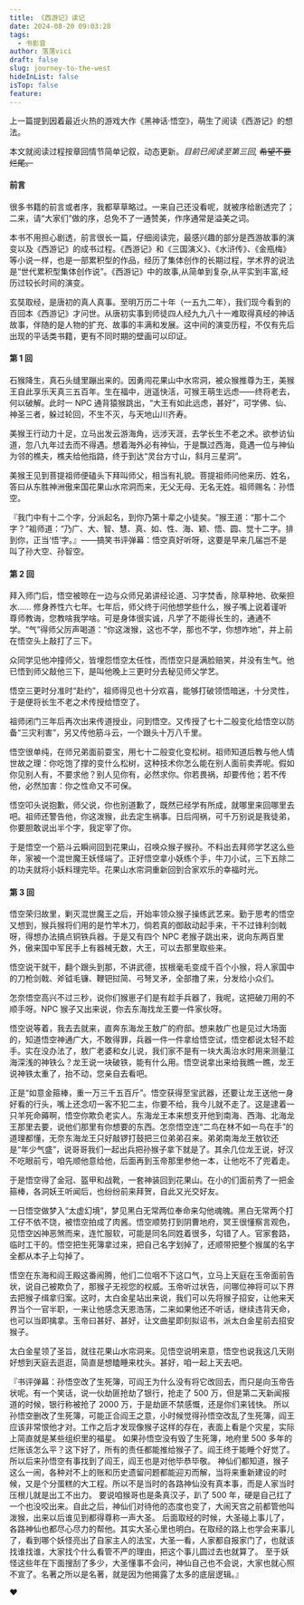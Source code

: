```yaml
---
title: 《西游记》读记
date: 2024-08-20 09:03:28
tags:
  - 书影音
author: 落落vici
draft: false
slug: journey-to-the-west
hideInList: false
isTop: false
feature:
---
```

上一篇提到因着最近火热的游戏大作《黑神话·悟空》，萌生了阅读《西游记》的想法。

本文就阅读过程按章回情节简单记叙，动态更新。*目前已阅读至第三回,* ~~希望不要烂尾。~~

#### 前言
很多书籍的前言或者序，我都草草略过。一来自己还没看呢，就被序给剧透完了；二来，请“大家们”做的序，总免不了一通赞美，作序通常是溢美之词。

本书不用担心剧透，前言很长一篇，仔细阅读完，最感兴趣的部分是西游故事的演变以及《西游记》的成书过程。《西游记》和《三国演义》、《水浒传》、《金瓶梅》等小说一样，也是一部累积型的作品，经历了集体创作的长期过程，学术界的说法是“世代累积型集体创作说”。《西游记》中的故事,从简单到复杂,从平实到丰富,经历过较长时间的演变。

玄奘取经，是唐初的真人真事。至明万历二十年（一五九二年），我们现今看到的百回本《西游记》才问世。从唐初实事到师徒四人经九九八十一难取得真经的神话故事，伴随的是人物的扩充、故事的丰满和发展。这中间的演变历程，不仅有先后出现的平话类书籍，更有不同时期的壁画可以印证。

#### 第 1 回
石猴降生，真石头缝里蹦出来的。因勇闯花果山中水帘洞，被众猴推尊为王，美猴王自此享乐天真三五百年。生在福中，逍遥快活，可猴王萌生远虑——终将老去，何以破解。此时一 NPC 通背猿猴跳出，“大王有如此远虑，甚好”，可学佛、仙、神圣三者，躲过轮回，不生不灭，与天地山川齐寿。​

美猴王行动力十足，立马出发云游海角，远涉天涯，去学长生不老之术。欲参访仙道，忽八九年过去而不得遇。想着海外必有神仙，于是飘过西海，竟遇一位与神仙为邻的樵夫，樵夫给他指路，终于到达“灵台方寸山，斜月三星洞”​。

美猴王见到菩提祖师便磕头下拜叫师父，相当有礼貌。菩提祖师问他来历、姓名，答曰从东胜神洲傲来国花果山水帘洞而来，无父无母、无名无姓。祖师赐名：孙悟空。

『我门中有十二个字，分派起名，到你乃第十辈之小徒矣。​”猴王道：​“那十二个字？​”祖师道：​“乃广、大、智、慧、真、如、性、海、颖、悟、圆、觉十二字。排到你，正当‘悟’字。』——搞笑书评弹幕：悟空真好听呀，这要是早来几届岂不是叫了孙大空、孙智空。

#### 第 2 回
拜入师门后，悟空被晾在一边与众师兄弟讲经论道、习字焚香，除草种地、砍柴担水...... 修身养性六七年。七年后，师父终于问他想学些什么，猴子嘴上说着谨听尊师教诲，您教啥我学啥。可是身体很实诚，凡学了不能得长生的，通通不学。“气”得师父厉声喝道：“你这泼猴，这也不学，那也不学，你想咋地​”，并上前在悟空头上敲打了三下。

众同学见他冲撞师父，皆埋怨悟空太任性，而悟空只是满脸赔笑，并没有生气。他已悟到师父敲他三下，是叫他晚上三更时分去秘见师父学艺。

悟空三更时分准时“赴约”，祖师得见也十分欢喜，能够打破领悟暗迷，十分灵性，于是便将长生不老之术传授给悟空了。

祖师闭门三年后再次出来传道授业，问到悟空。又传授了七十二般变化给悟空以防备“三灾利害”，另又传他筋斗云，一个跟头十万八千里。

悟空很单纯，在师兄弟面前耍宝，用七十二般变化变松树。祖师知道后教与他人情世故之理：你吃饱了撑的变什么松树，这种技术你怎么能在别人面前卖弄呢。假如你见别人有，不要求他？别人见你有，必然求你。你若畏祸，却要传他；若不传他，必然加害：你之性命又不可保。​

悟空叩头说抱歉，师父说，你也别道歉了，既然已经学有所成，就哪里来回哪里去吧。祖师还警告他，你这泼猴，此去定生祸事。日后闯祸，可千万别说是我徒弟，你要胆敢说出半个字，我定宰了你。

于是悟空一个筋斗云瞬间回到花果山，召唤众猴子猴孙。不料出去拜师学艺这么些年，家被一个混世魔王妖怪端了。正好悟空拿小妖练个手，牛刀小试，三下五除二的功夫就将小妖料理完毕。花果山水帘洞重新回到合家欢乐的幸福时光。

#### 第 3 回
悟空荣归故里，剿灭混世魔王之后，开始率领众猴子操练武艺来。勤于思考的悟空又想到，猴兵猴将们用的是竹竿木刀，倘若真的御敌动起手来，干不过锋利剑戟呀，得想办法搞点铜铁兵器。于是又有四个 NPC 老猴子跳出来，说向东两百里外，傲来国中军民手上有器械无数，大王，可以去那里取些来。

悟空说干就干，翻个跟头到那，不讲武德，拔根毫毛变成千百个小猴，将人家国中的刀枪剑戟、斧钺毛镰、鞭钯挝简、弓弩叉矛，全部撸了来，分发给小众们。

怎奈悟空高兴不过三秒，说你们猴崽子们是有趁手兵器了，我呢，这把破刀用的不顺手呀。NPC 猴子又出来说，你去东海找龙王要一件家伙呀。

悟空说等着，我去去就来，直奔东海龙王敖广的府邸。想来敖广也是见过大场面的，知道悟空神通广大，不敢得罪，兵器一件一件拿给悟空试，悟空都说太轻不趁手。实在没办法了，敖广老婆和女儿说，我们家不是有一块大禹治水时用来测量江海深浅的神铁么？龙王说一块破铁，能有什么用。悟空说拿出来给我瞧一瞧，龙王说神铁太重了，抬不动，您亲自去看吧。

正是“如意金箍棒，重一万三千五百斤”​。悟空获得至宝武器，还要让龙王送他一身好看的行头，嘴上还念叨一客不犯二主，你要不给，我今儿就不走了。这是逮着一只羊死命薅啊，悟空你欺负老实人。东海龙王本来想支开他到南海、西海、北海龙王那里去要，说他们那里有你想要的东西。怎奈悟空连“二鸟在林不如一鸟在手”的道理都懂，无奈东海龙王只好敲锣打鼓把三位弟弟召来。弟弟南海龙王敖钦还是“年少气盛”，说哥哥我们一起出兵把孙猴子拿下就是了。其余几位龙王说，好汉不吃眼前亏，咱先顺他意给他，后面再到玉帝那里参他一本，让他吃不了兜着走。

于是悟空得了金冠、盔甲和战靴，一套神装回到花果山。在小的们面前秀了一把金箍棒，各洞妖王听闻后，也纷纷前来拜贺，自此又光交好友。

一日悟空做梦入“太虚幻境”，梦见黑白无常两位奉命来勾他魂魄。黑白无常两个打工仔不依不饶，被悟空拍成了肉酱。悟空顺势打到阴曹地府，冥王很懂察言观色，见悟空凶神恶煞而来，连忙服软，可能是同名同姓着很多，勾错了人。官家套路，临时工干的。悟空把生死簿拿过来，把自己名字划掉了，还顺带把整个猴属的名字全都从本子上勾掉了。

悟空在东海和阎王殿这番闹腾，他们二位咽不下这口气，立马上天庭在玉帝面前告状，说自己被欺负了，那猴子无视您的权威。玉帝听过状告，问哪位神将可以下界去把猴子缉拿归案。这时，太白金星站出来说，我们可以先将猴子招安，让他来天界当个一官半职，一来让他感念天恩浩荡，二来如果他还不听话，继续违背天命，也可以当即擒拿。玉帝曰甚好、甚好，让文曲星即刻拟诏书，派太白金星前去招安猴子。

太白金星领了圣旨，就往花果山水帘洞来。见悟空说明来意，悟空也说我这几天刚好想到天庭去逛逛，简直是想瞌睡来枕头。甚好，咱一起上天去吧。

『书评弹幕：孙悟空改了生死簿，可阎王为什么没有将它改回去，而只是向玉帝告状呢。有一个笑话，说一伙劫匪抢劫了银行，抢走了 500 万，但是第二天新闻报道的时候，银行称被抢了 2000 万，于是劫匪不禁感慨，还是你们来钱快。
所以孙悟空删改了生死簿，可能正合阎王之意，小时候觉得孙悟空改乱了生死簿，阎王应该非常恨他才对。工作之后才发现像猴子这样的存在，表面上看是个灾星，实际上简直就是某些组织里的福星。
如果孙悟空没有毁了生死簿，地府里 500 多年的烂账该怎么平？这下好了，所有的责任都能推给猴子了。阎王终于能睡个好觉了。所以后来孙悟空有事找到了阎王，阎王也是对他毕恭毕敬。
神仙们都知道，猴子这么一闹，各种对不上的账和历史遗留问题都能迎刃而解，当将来重新建设的时候，又是个分蛋糕的大工程。所以不是当时的各路神仙没有真本事，而是人家当时压根儿就是出工不出力。
要说咱猴哥也是条真汉子，趴了 500 年，硬是自己扛了一个也没咬出来。自此之后，神仙们对待他的态度也变了，大闹天宫之前都管他叫泼猴，出来以后谁见到都得尊称一声大圣。
后面取经的时候，大圣碰上事儿了，各路神仙也都尽心尽力的帮他。其实大圣心里也明白。在取经的路上也学会来事儿了，看到哪个妖怪亮出了自家主人的法宝，大圣一看，人家都自报家门了，也就该找谁找谁，大家找个什么看管不严的理由，把这个事儿圆过去也就算了。
至于妖怪这些年在下面搜刮了多少，大圣懂事不会问，神仙自己也不会说，大家也就心照不宣了。名著之所以是名著，就是因为他揭露了太多的底层逻辑。』


❤